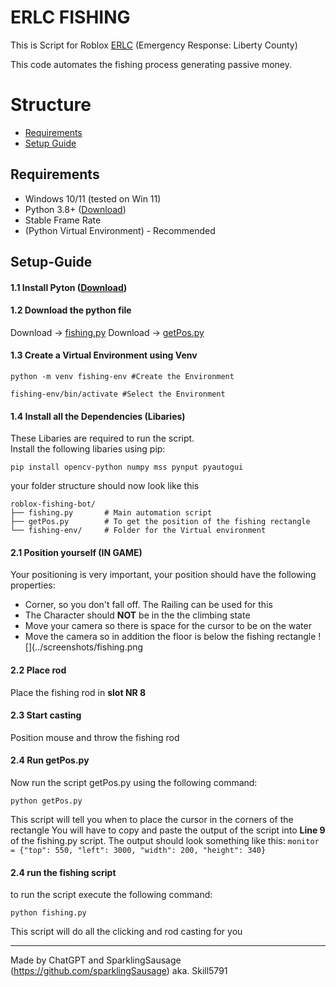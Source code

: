 # ERLC FISHING

This is Script for Roblox [ERLC](https://www.roblox.com/games/2534724415/Emergency-Response-Liberty-County) (Emergency Response: Liberty County)

This code automates the fishing process generating passive money.

# Structure

- [Requirements](#requirements)
- [Setup Guide](#setup-guide)

## Requirements

- Windows 10/11 (tested on Win 11)
- Python 3.8+ ([Download](https://www.python.org/downloads/))
- Stable Frame Rate
- (Python Virtual Environment) - Recommended

## Setup-Guide

#### 1.1 Install Pyton ([Download](https://www.python.org/downloads/))

#### 1.2 Download the python file

Download -> [fishing.py](fishing.py)
Download -> [getPos.py](getPos.py)

#### 1.3 Create a Virtual Environment using Venv

```
python -m venv fishing-env #Create the Environment

fishing-env/bin/activate #Select the Environment
```

#### 1.4 Install all the Dependencies (Libaries)

<p>These Libaries are required to run the script. <br>
Install the following libaries using pip:</p>

```
pip install opencv-python numpy mss pynput pyautogui
```

your folder structure should now look like this

```
roblox-fishing-bot/
├── fishing.py       # Main automation script
├── getPos.py        # To get the position of the fishing rectangle
└── fishing-env/     # Folder for the Virtual environment
```

#### 2.1 Position yourself (IN GAME)

Your positioning is very important, your position should have the following properties:

- Corner, so you don't fall off. The Railing can be used for this
- The Character should **NOT** be in the the climbing state
- Move your camera so there is space for the cursor to be on the water
- Move the camera so in addition the floor is below the fishing rectangle
  ![](../screenshots/fishing.png

#### 2.2 Place rod

Place the fishing rod in **slot NR 8**

#### 2.3 Start casting

Position mouse and throw the fishing rod

#### 2.4 Run getPos.py

Now run the script getPos.py using the following command:

```
python getPos.py
```

This script will tell you when to place the cursor in the corners of the rectangle
You will have to copy and paste the output of the script into **Line 9** of the fishing.py script.
The output should look something like this: `monitor = {"top": 550, "left": 3000, "width": 200, "height": 340}`

#### 2.4 run the fishing script

to run the script execute the following command:

```
python fishing.py
```

This script will do all the clicking and rod casting for you

---

Made by ChatGPT and SparklingSausage (https://github.com/sparklingSausage) aka. Skill5791
